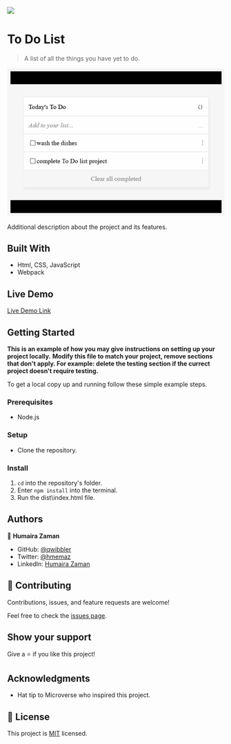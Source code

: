![](https://img.shields.io/badge/Microverse-blueviolet)

# To Do List

> A list of all the things you have yet to do.

![screenshot](./Screenshot.png)

Additional description about the project and its features.

## Built With

- Html, CSS, JavaScript
- Webpack

## Live Demo

[Live Demo Link](#)


## Getting Started

**This is an example of how you may give instructions on setting up your project locally.**
**Modify this file to match your project, remove sections that don't apply. For example: delete the testing section if the currect project doesn't require testing.**


To get a local copy up and running follow these simple example steps.

### Prerequisites
- Node.js

### Setup
- Clone the repository.

### Install
1. `cd` into the repository's folder.
2. Enter `npm install` into the terminal.
3. Run the dist\index.html file.

## Authors

👤 **Humaira Zaman**

- GitHub: [@qwibbler](https://github.com/qwibbler)
- Twitter: [@hmemaz](https://twitter.com/hmemaz)
- LinkedIn: [Humaira Zaman](https://www.linkedin.com/in/hmemaz1994/)

## 🤝 Contributing

Contributions, issues, and feature requests are welcome!

Feel free to check the [issues page](../../issues/).

## Show your support

Give a ⭐️ if you like this project!

## Acknowledgments

- Hat tip to Microverse who inspired this project.

## 📝 License

This project is [MIT](./MIT.md) licensed.
